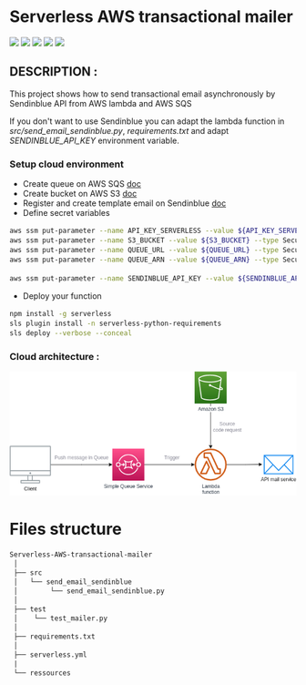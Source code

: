 # Serverless AWS transactional mailer

![](https://img.shields.io/badge/AWS-Serverless-red)
![](https://img.shields.io/badge/AWS-SQS-orange)
![](https://img.shields.io/badge/AWS-lambda-blue)
![](https://img.shields.io/badge/python-3.9-green)
![](https://img.shields.io/badge/node-16-white)

## DESCRIPTION :

This project shows how to send transactional email asynchronously by Sendinblue API from AWS lambda and AWS SQS

If you don't want to use Sendinblue you can adapt the lambda function in *src/send_email_sendinblue.py*, *requirements.txt* and adapt *SENDINBLUE_API_KEY* environment variable.

### Setup cloud environment
- Create queue on AWS SQS [doc](https://docs.aws.amazon.com/AWSSimpleQueueService/latest/APIReference/API_CreateQueue.html)
- Create bucket on AWS S3 [doc](https://docs.aws.amazon.com/AmazonS3/latest/userguide/creating-bucket.html)
- Register and create template email on Sendinblue [doc](https://help.sendinblue.com/hc/en-us/articles/360019787120-Cr%C3%A9er-un-template-d-email)
- Define secret variables
```bash
aws ssm put-parameter --name API_KEY_SERVERLESS --value ${API_KEY_SERVERLESS} --type SecureString
aws ssm put-parameter --name S3_BUCKET --value ${S3_BUCKET} --type SecureString
aws ssm put-parameter --name QUEUE_URL --value ${QUEUE_URL} --type SecureString
aws ssm put-parameter --name QUEUE_ARN --value ${QUEUE_ARN} --type SecureString

aws ssm put-parameter --name SENDINBLUE_API_KEY --value ${SENDINBLUE_API_KEY} --type SecureString
```
- Deploy your function
```bash
npm install -g serverless
sls plugin install -n serverless-python-requirements
sls deploy --verbose --conceal
```

### Cloud architecture :

![](ressources/cloud-architecture.png)


# Files structure

```
Serverless-AWS-transactional-mailer
 │
 ├── src
 │   └── send_email_sendinblue
 │        └── send_email_sendinblue.py
 │
 ├── test
 │    └── test_mailer.py
 │
 ├── requirements.txt
 │
 ├── serverless.yml
 |
 └── ressources
```